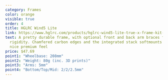 ```yaml
---
category: Frames
color: orange
visible: true
order: 4
title: HGLRC Wind5 Lite
link: https://www.hglrc.com/products/hglrc-wind5-lite-true-x-frame-kit-5-inch-for-fpv-racing-drone
text: A pretty durable frame, with optional front and back arm braces for extra
  rigidity. Chamfered carbon edges and the integrated stack softmounts give it a
  nice premium feel
price: $47.69
point1: "Wheelbase: 208mm"
point2: "Weight: 80g (inc. 3D prints)"
point3: "Arms: 5mm"
point4: "Bottom/Top/Mid: 2/2/2.5mm"
---
```

